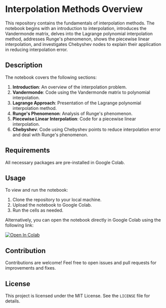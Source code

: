 # Interpolation Methods Overview

This repository contains the fundamentals of interpolation methods. The notebook begins with an introduction to interpolation, introduces the Vandermonde matrix, delves into the Lagrange polynomial interpolation method, addresses Runge's phenomenon, shows the piecewise linear interpolation, and investigates Chebyshev nodes to explain their application in reducing interpolation error.

## Description

The notebook covers the following sections:

1. **Introduction**: An overview of the interpolation problem.
2. **Vandermonde**: Code using the Vandermonde matrix to polynomial interpolation.
3. **Lagrange Approach**: Presentation of the Lagrange polynomial interpolation method.
4. **Runge's Phenomenon**: Analysis of Runge's phenomenon.
5. **Piecewise Linear Interpolation**: Code for a piecewise linear interpolation.
6. **Chebyshev**: Code using Chebyshev points to reduce interpolation error and deal with Runge's phenomenon.

## Requirements

All necessary packages are pre-installed in Google Colab.

## Usage

To view and run the notebook:

1. Clone the repository to your local machine.
2. Upload the notebook to Google Colab.
3. Run the cells as needed.

Alternatively, you can open the notebook directly in Google Colab using the following link:

[![Open In Colab](https://colab.research.google.com/assets/colab-badge.svg)](https://colab.research.google.com/github/marcosgvjunior/Interpolation-Methods-Overview/blob/main/Interpolation.ipynb)

## Contribution

Contributions are welcome! Feel free to open issues and pull requests for improvements and fixes.

## License

This project is licensed under the MIT License. See the `LICENSE` file for details.
